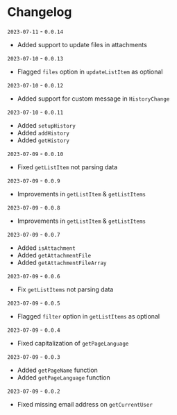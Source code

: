 # Changelog

`2023-07-11` - `0.0.14`
- Added support to update files in attachments

`2023-07-10` - `0.0.13`
- Flagged `files` option in `updateListItem` as optional

`2023-07-10` - `0.0.12`
- Added support for custom message in `HistoryChange`

`2023-07-10` - `0.0.11`
- Added `setupHistory`
- Added `addHistory`
- Added `getHistory`

`2023-07-09` - `0.0.10`
- Fixed `getListItem` not parsing data

`2023-07-09` - `0.0.9`
- Improvements in `getListItem` & `getListItems`

`2023-07-09` - `0.0.8`
- Improvements in `getListItem` & `getListItems`

`2023-07-09` - `0.0.7`
- Added `isAttachment`
- Added `getAttachmentFile`
- Added `getAttachmentFileArray`

`2023-07-09` - `0.0.6`
- Fix `getListItems` not parsing data

`2023-07-09` - `0.0.5`
- Flagged `filter` option in `getListItems` as optional

`2023-07-09` - `0.0.4`
- Fixed capitalization of `getPageLanguage`

`2023-07-09` - `0.0.3`
- Added `getPageName` function
- Added `getPageLanguage` function

`2023-07-09` - `0.0.2`
- Fixed missing email address on `getCurrentUser`
